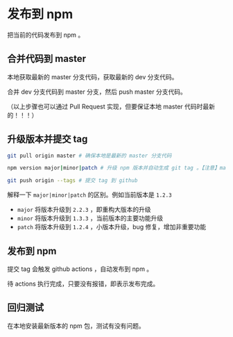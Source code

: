 # 发布到 npm

把当前的代码发布到 npm 。

## 合并代码到 master

本地获取最新的 master 分支代码，获取最新的 dev 分支代码。

合并 dev 分支代码到 master 分支，然后 push master 分支代码。

（以上步骤也可以通过 Pull Request 实现，但要保证本地 master 代码时最新的！！！）

## 升级版本并提交 tag

```sh
git pull origin master # 确保本地是最新的 master 分支代码

npm version major|minor|patch # 升级 npm 版本并自动生成 git tag 。【注意】major|minor|patch 三选一

git push origin --tags # 提交 tag 到 github
```

解释一下 `major|minor|patch` 的区别。例如当前版本是 `1.2.3`

- `major` 将版本升级到 `2.2.3` ，即重构大版本的升级
- `minor` 将版本升级到 `1.3.3` ，当前版本的主要功能升级
- `patch` 将版本升级到 `1.2.4` ，小版本升级，bug 修复，增加非重要功能

## 发布到 npm

提交 tag 会触发 github actions ，自动发布到 npm 。

待 actions 执行完成，只要没有报错，即表示发布完成。

## 回归测试

在本地安装最新版本的 npm 包，测试有没有问题。
